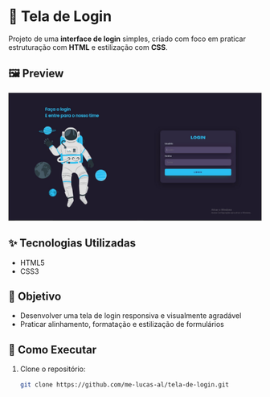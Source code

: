 # 🔐 Tela de Login

Projeto de uma **interface de login** simples, criado com foco em praticar estruturação com **HTML** e estilização com **CSS**.

## 🖼️ Preview

![Preview da Tela de Login](./images/login.JPG)

## ✨ Tecnologias Utilizadas

- HTML5
- CSS3

## 🎯 Objetivo

- Desenvolver uma tela de login responsiva e visualmente agradável
- Praticar alinhamento, formatação e estilização de formulários

## 🚀 Como Executar

1. Clone o repositório:
   ```bash
   git clone https://github.com/me-lucas-al/tela-de-login.git
